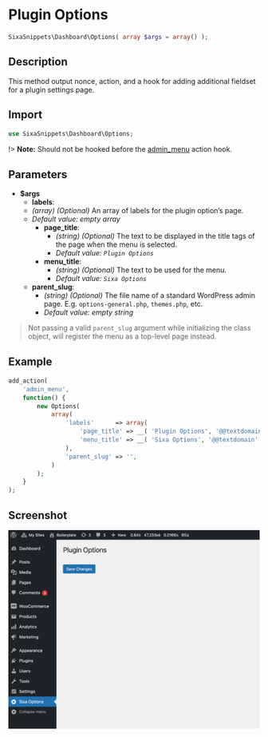 # Plugin Options

```php
SixaSnippets\Dashboard\Options( array $args = array() );
```

## Description

This method output nonce, action, and a hook for adding additional fieldset for a plugin settings page.

## Import

```php 
use SixaSnippets\Dashboard\Options;
```

!> **Note:** Should not be hooked before the [admin_menu](http://developer.wordpress.org/reference/hooks/admin_menu/) action hook.

## Parameters

- **$args**
	- **labels**:
	- *(array) (Optional)* An array of labels for the plugin option’s page.
	- *Default value: empty array*
		- **page_title**:
			- *(string) (Optional)* The text to be displayed in the title tags of the page when the menu is selected.
			- *Default value: `Plugin Options`*
		- **menu_title**:
			- *(string) (Optional)* The text to be used for the menu.
			- *Default value: `Sixa Options`*
	- **parent_slug**:
		- *(string) (Optional)* The file name of a standard WordPress admin page. E.g. `options-general.php`, `themes.php`, etc.
		- *Default value: empty string*

> Not passing a valid `parent_slug` argument while initializing the class object, will register the menu as a top-level page instead.

## Example

```php
add_action(
	'admin_menu',
	function() {
		new Options(
			array(
				'labels'      => array(
					'page_title' => __( 'Plugin Options', '@@textdomain' ),
					'menu_title' => __( 'Sixa Options', '@@textdomain' ),
				),
				'parent_slug' => '',
			)
		);
	}
);
```

## Screenshot

![](../assets/options.png ':size=30%')